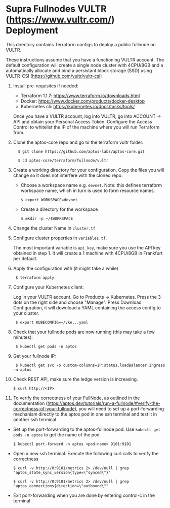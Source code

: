 Supra Fullnodes VULTR (https://www.vultr.com/) Deployment
==============================

This directory contains Terraform configs to deploy a public fullnode on VULTR.

These instructions assume that you have a functioning VULTR account. 
The default configuration will create a single node cluster with 4CPU/8GB and a automatically allocate and bind a persistant block storage (SSD) using VULTR-CSI (https://github.com/vultr/vultr-csi)


1. Install pre-requisites if needed:

   * Terraform 1.1.7: https://www.terraform.io/downloads.html
   * Docker: https://www.docker.com/products/docker-desktop
   * Kubernetes cli: https://kubernetes.io/docs/tasks/tools/
   
   Once you have a VULTR account, log into VULTR, go into ACCOUNT -> API and obtain your Personal Access Token.
   Configure the Access Control to whitelist the IP of the machine where you will run Terraform from.


2. Clone the aptos-core repo and go to the terraform vultr folder.

         $ git clone https://github.com/aptos-labs/aptos-core.git

         $ cd aptos-core/terraform/fullnode/vultr

3. Create a working directory for your configuration.  Copy the files you will change so it does not interfere with the cloned repo:

   * Choose a workspace name e.g. `devnet`. Note: this defines terraform workspace name, which in turn is used to form resource names.

         $ export WORKSPACE=devnet

   * Create a directory for the workspace

         $ mkdir -p ~/$WORKSPACE         

4. Change the cluster Name in `cluster.tf`

5. Configure cluster properties in `variables.tf`. 

    The most important variable is `api_key`, make sure you use the API key obtained in step 1. It will create a 1 machine with 4CPU/8GB in Frankfurt per default.

6. Apply the configuration with (it might take a while)
        
        $ terraform apply

7. Configure your Kubernetes client:

    Log in your VULTR account. Go to Products -> Kubernetes. Press  the 3 dots on the right side and choose "Manage".
    Press Download Configuration, it will download a YAML containing the access config to your cluster.

        $ export KUBECONFIG=~/vke...yaml

8. Check that your fullnode pods are now running (this may take a few minutes):

        $ kubectl get pods -n aptos

9. Get your fullnode IP:

        $ kubectl get svc -o custom-columns=IP:status.loadBalancer.ingress -n aptos

10. Check REST API, make sure the ledge version is increasing.

        $ curl http://<IP>

11. To verify the correctness of your FullNode, as outlined in the documentation (https://aptos.dev/tutorials/run-a-fullnode/#verify-the-correctness-of-your-fullnode), you will need to set up a port-forwarding mechanism directly to the aptos pod in one ssh terminal and test it in another ssh terminal

   * Set up the port-forwarding to the aptos-fullnode pod.  Use `kubectl get pods -n aptos` to get the name of the pod

         $ kubectl port-forward -n aptos <pod-name> 9101:9101

   * Open a new ssh terminal.  Execute the following curl calls to verify the correctness

         $ curl -v http://0:9101/metrics 2> /dev/null | grep "aptos_state_sync_version{type=\"synced\"}"

         $ curl -v http://0:9101/metrics 2> /dev/null | grep "aptos_connections{direction=\"outbound\""

   * Exit port-forwarding when you are done by entering control-c in the terminal
